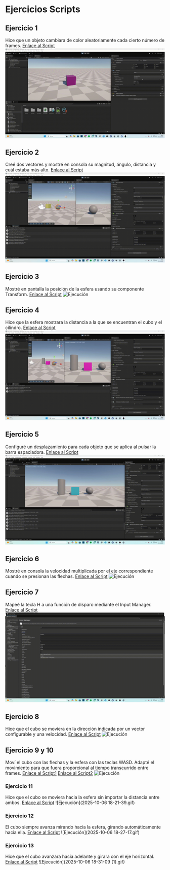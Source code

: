 # Ejercicios Scripts
## Ejercicio 1
Hice que un objeto cambiara de color aleatoriamente cada cierto número de frames. [Enlace al Script](ColorChanger.cs)
![Ejecución](2025-10-05-18-01-58.gif)
## Ejercicio 2
Creé dos vectores y mostré en consola su magnitud, ángulo, distancia y cuál estaba más alto. [Enlace al Script](VectorInfo.cs)
![Ejecución](2025-10-05-18-11-03.gif)
## Ejercicio 3
Mostré en pantalla la posición de la esfera usando su componente Transform. [Enlace al Script](MostrarPosicion.cs)
![Ejecución](2025-10-05-18-18-50.gif)
## Ejercicio 4
Hice que la esfera mostrara la distancia a la que se encuentran el cubo y el cilindro. [Enlace al Script](DistanciaSolidos.cs)
![Ejecución](2025-10-05-18-34-13.gif)
## Ejercicio 5
Configuré un desplazamiento para cada objeto que se aplica al pulsar la barra espaciadora. [Enlace al Script](Desplazar.cs)
![Ejecución](2025-10-05-19-11-38.gif)
## Ejercicio 6
Mostré en consola la velocidad multiplicada por el eje correspondiente cuando se presionan las flechas. [Enlace al Script](CuboControl.cs)
![Ejecución](2025-10-05-19-34-05.gif)
## Ejercicio 7
Mapeé la tecla H a una función de disparo mediante el Input Manager. [Enlace al Script](Disparo.cs)
![Ejecución](2025-10-05-19-36-46.gif)
## Ejercicio 8
Hice que el cubo se moviera en la dirección indicada por un vector configurable y una velocidad. [Enlace al Script](CuboMovimiento.cs)
![Ejecución](2025-10-05-19-57-27.gif)
## Ejercicio 9 y 10
Moví el cubo con las flechas y la esfera con las teclas WASD. Adapté el movimiento para que fuera proporcional al tiempo transcurrido entre frames. [Enlace al Script1](CuboMove.cs) [Enlace al Script2](EsferaMove.cs)
![Ejecución](2025-10-05-20-10-49.gif)
### Ejercicio 11
Hice que el cubo se moviera hacia la esfera sin importar la distancia entre ambos. [Enlace al Script](CuboSigueEsfera.cs)
![Ejecución](2025-10-06 18-21-39.gif)
### Ejercicio 12
El cubo siempre avanza mirando hacia la esfera, girando automáticamente hacia ella. [Enlace al Script](CuboMiraEsfera.cs)
![Ejecución](2025-10-06 18-27-17.gif)
### Ejercicio 13
Hice que el cubo avanzara hacia adelante y girara con el eje horizontal. [Enlace al Script](MovimientoConRotacion.cs)
![Ejecución](2025-10-06 18-31-09 (1).gif)
